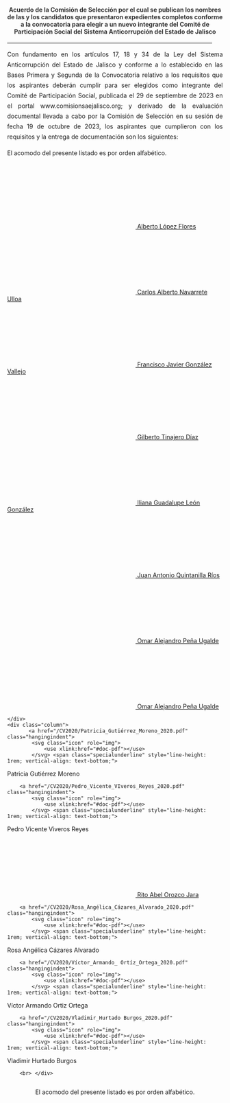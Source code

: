 <!--- title: "" feature_text: | # PRIMERA ETAPA DEL PROCESO DE SELECCIÓN 2020 --->
<h4 style="color: #333333; text-align:center">Acuerdo de la Comisión de Selección por el cual se publican los nombres de las y los candidatos que presentaron expedientes completos conforme a la convocatoria  para elegir a un nuevo integrante del Comité de Participación Social del Sistema Anticorrupción del Estado de Jalisco</h4>
<div style="text-align:center">
    <hr style="width:95%">
</div>
<div style="text-align:justify; line-height: 1.5rem"><span>Con fundamento en los artículos 17, 18 y 34 de la Ley del Sistema Anticorrupción del Estado de Jalisco y conforme a lo establecido en las Bases Primera y Segunda de la Convocatoria relativo a los requisitos que los aspirantes deberán cumplir para ser elegidos como integrante del Comité de Participación Social, publicada el 29 de septiembre de 2023 en el portal www.comisionsaejalisco.org; y derivado de la evaluación documental llevada a cabo por la Comisión de Selección en su sesión de fecha 19 de octubre de 2023, los aspirantes que cumplieron con los requisitos y la entrega de documentación son los siguientes:

El acomodo del presente listado es por orden alfabético.
</span></div>
<p></p>
<p></p>
<p></p>
<div class="row">
    <div class="column">
         <a href="/CV2022/ANDRES EMILIANO VALDEZ HUERTA.pdf" class="hangingindent">
            <svg class="icon" role="img">
                <use xlink:href="#doc-pdf"></use>
            </svg> <span class="specialunderline" style="line-height: 1rem; vertical-align: text-bottom;">
Alberto López Flores</span></a>
          <br>
        <a href="/CV2022/CARLOS SERVIN UGARTE.pdf" class="hangingindent">
            <svg class="icon" role="img">
                <use xlink:href="#doc-pdf"></use>
            </svg> <span class="specialunderline" style="line-height: 1rem; vertical-align: text-bottom;">
Carlos Alberto Navarrete Ulloa</span></a>
        <br>
            <a href="/CV2022/DIANA VERA ALVAREZ.pdf" class="hangingindent">
            <svg class="icon" role="img">
                <use xlink:href="#doc-pdf"></use>
            </svg> <span class="specialunderline" style="line-height: 1rem; vertical-align: text-bottom;">
Francisco Javier González Vallejo</span></a>
          <br>
         <a href="/CV2022/FERNANDO GARCIA ESCALERA_compressed.pdf" class="hangingindent">
            <svg class="icon" role="img">
                <use xlink:href="#doc-pdf"></use>
            </svg> <span class="specialunderline" style="line-height: 1rem; vertical-align: text-bottom;">
Gilberto Tinajero Díaz</span></a>
<br>
<a href="/CV2022/MONICA LIZETH RUÍZ PRECIADO.PDF" class="hangingindent">
            <svg class="icon" role="img">
                <use xlink:href="#doc-pdf"></use>
            </svg> <span class="specialunderline" style="line-height: 1rem; vertical-align: text-bottom;">
Iliana Guadalupe León González</span></a>
<br>
<a href="/CV2022/NATALIA MENDOZA SERVIN.pdf" class="hangingindent">
            <svg class="icon" role="img">
                <use xlink:href="#doc-pdf"></use>
            </svg> <span class="specialunderline" style="line-height: 1rem; vertical-align: text-bottom;">
Juan Antonio Quintanilla Ríos</span></a>        
 <br>
<a href="/CV2022/SANDRA NADEZHDA MARTINEZ DIAZ COVARRUBIAS.pdf" class="hangingindent">
            <svg class="icon" role="img">
                <use xlink:href="#doc-pdf"></use>
            </svg> <span class="specialunderline" style="line-height: 1rem; vertical-align: text-bottom;">
Omar Alejandro Peña Ugalde</span></a>       
  <br>      
    <a href="/CV2022/VIRIDIANA CHAVEZ BUSTAMANTE.pdf" class="hangingindent">
            <svg class="icon" role="img">
                <use xlink:href="#doc-pdf"></use>
            </svg> <span class="specialunderline" style="line-height: 1rem; vertical-align: text-bottom;">
Omar Alejandro Peña Ugalde</span></a>     
     
       
    </div>
    <div class="column">
           <a href="/CV2020/Patricia_Gutiérrez_Moreno_2020.pdf" class="hangingindent">
            <svg class="icon" role="img">
                <use xlink:href="#doc-pdf"></use>
            </svg> <span class="specialunderline" style="line-height: 1rem; vertical-align: text-bottom;">
Patricia Gutiérrez Moreno</span></a>
        <br>
    
        <a href="/CV2020/Pedro_Vicente_VIveros_Reyes_2020.pdf" class="hangingindent">
            <svg class="icon" role="img">
                <use xlink:href="#doc-pdf"></use>
            </svg> <span class="specialunderline" style="line-height: 1rem; vertical-align: text-bottom;">
Pedro Vicente Viveros Reyes</span></a>
        <br>
        <a href="/CV2020/Rito_Abel_Orozco_Jara_2020.pdf" class="hangingindent">
            <svg class="icon" role="img">
                <use xlink:href="#doc-pdf"></use>
            </svg> <span class="specialunderline" style="line-height: 1rem; vertical-align: text-bottom;">
Rito Abel Orozco Jara</span></a>
        <br>

        <a href="/CV2020/Rosa_Angélica_Cázares_Alvarado_2020.pdf" class="hangingindent">
            <svg class="icon" role="img">
                <use xlink:href="#doc-pdf"></use>
            </svg> <span class="specialunderline" style="line-height: 1rem; vertical-align: text-bottom;">
Rosa Angélica Cázares Alvarado</span></a>
        <br>
  
        <a href="/CV2020/Víctor_Armando_ Ortíz_Ortega_2020.pdf" class="hangingindent">
            <svg class="icon" role="img">
                <use xlink:href="#doc-pdf"></use>
            </svg> <span class="specialunderline" style="line-height: 1rem; vertical-align: text-bottom;">
Víctor Armando Ortiz Ortega</span></a>
        <br>

        <a href="/CV2020/Vladimir_Hurtado Burgos_2020.pdf" class="hangingindent">
            <svg class="icon" role="img">
                <use xlink:href="#doc-pdf"></use>
            </svg> <span class="specialunderline" style="line-height: 1rem; vertical-align: text-bottom;">
Vladimir Hurtado Burgos</span></a>
        <br>
       
        <br> </div>
</div>
<p></p>
<p style="text-align:center">El acomodo del presente listado es por orden alfabético.</p>
<p></p>
<p></p>
